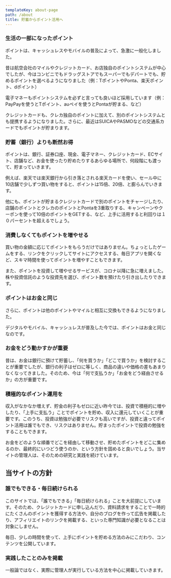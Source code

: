 ```yaml
---
templateKey: about-page
path: /about
title: 貯蓄からポイント活用へ
---
```

### 生活の一部になったポイント
ポイントは、キャッシュレスやモバイルの普及によって、急激に一般化しました。

昔は航空会社のマイルやクレジットカード、お店独自のポイントシステムが中心でしたが、今はコンビニでもドラッグストアでもスーパーでもデパートでも、貯めるポイントを選べるようになりました（例：TポイントやPonta、楽天ポイント、dポイント）

電子マネーもポイントシステムを必ずと言っても良いほど採用しています（例：PayPayを使うとTポイント、auペイを使うとPontaが貯まる、など）

クレジットカードも、クレカ独自のポイントに加えて、別のポイントシステムとも提携するようになりました。さらに、最近はSUICAやPASMOなどの交通系カードでもポイントが貯まります。

### 貯蓄（銀行）よりも断然お得
ポイントは、銀行、証券口座、現金、電子マネー、クレジットカード、ECサイト、店舗など、お金を使ったり貯めたりするあらゆる場所で、何段階にも渡って、貯まっていきます。

例えば、楽天では楽天銀行から引き落とされる楽天カードを使い、セール中に10店舗で少しずつ買い物をすると、ポイントは15倍、20倍、と膨らんでいきます。

他にも、ポイントが貯まるクレジットカードで別のポイントをチャージしたり、店舗のポイントとクレカのポイントとPontaを3重取りする、キャンペーンやクーポンを使って10倍のポイントをGETする、など、上手に活用すると利回りは１０パーセントを超えるでしょう。

### 消費しなくてもポイントを増やせる
買い物の金額に応じてポイントをもらうだけではありません。ちょっとしたゲームをする、リンクをクリックしてサイトにアクセスする、毎日アプリを開くなど、スキマ時間を使ってポイントを増やすこともできます。

また、ポイントを投資して増やせるサービスが、コロナ以降に急に増えました。株や投資信託のような投資先を選び、ポイント数を預けたり引き出したりできます。

### ポイントはお金と同じ
さらに、ポイントは他のポイントやマイルと相互に交換もできるようになりました。

デジタルやモバイル、キャッシュレスが普及した今では、ポイントはお金と同じなのです。

### お金をどう動かすかが重要
昔は、お金は銀行に預けて貯蓄し、「何を買うか」「どこで買うか」を検討することが重要でしたが、銀行の利子はゼロに等しく、商品の違いや価格の差もあまりなくなってきました。そのため、今は「何で支払うか」「お金をどう経由させるか」の方が重要です。

### 積極的なポイント運用を
収入がなかなか増えず、貯金の利子もゼロに近い昨今では、投資で積極的に増やしたり、「上手に支払う」ことでポイントを貯め、収入に還元していくことが重要です。このうち、投資は勉強が必要でリスクも高いですが、投資と違ってポイント活用は誰でもでき、リスクはありません。貯まったポイントで投資の勉強をすることもできます。

お金をどのような順番でどこを経由して移動させ、貯めたポイントをどこに集めるのか、最終的にいつどう使うのか、という方針を固めると良いでしょう。当サイトの管理人は、そのための研究と実践を続けています。

## 当サイトの方針
### 誰でもできる・毎日続けられる
このサイトでは、「誰でもできる」「毎日続けられる」ことを大前提にしています。そのため、クレジットカードに申し込んだり、資料請求をすることで一時的にたくさんのポイントを獲得する方法や、自分のブログを作って広告を掲載したり、アフィリエイトのリンクを掲載する、といった専門知識が必要となることは対象にしません。

毎日、少しの時間を使って、上手にポイントを貯める方法のみにこだわり、コンテンツを公開しています。

### 実践したことのみを掲載
一般論ではなく、実際に管理人が実行している方法を中心に掲載していきます。